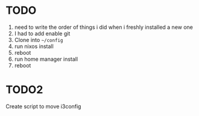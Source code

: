 # TODO

1. need to write the order of things i did when i freshly installed a new one
2. I had to add enable git
3. Clone into `~/config`
3. run nixos install 
4. reboot
5. run home manager install
6. reboot

# TODO2

Create script to move i3config
